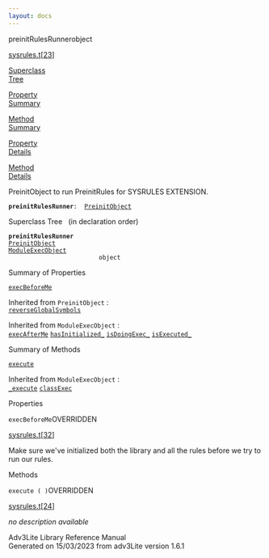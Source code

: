 ```yaml
---
layout: docs
---
```

<span class="title">preinitRulesRunner</span><span class="type">object</span>

[sysrules.t](../file/sysrules.t.html)\[[23](../source/sysrules.t.html#23)\]

[Superclass  
Tree](#_SuperClassTree_)

[Property  
Summary](#_PropSummary_)

[Method  
Summary](#_MethodSummary_)

[Property  
Details](#_Properties_)

[Method  
Details](#_Methods_)



PreinitObject to run PreinitRules for SYSRULES EXTENSION.

**`preinitRulesRunner`**` :   `[`PreinitObject`](../object/PreinitObject.html)



<span id="_SuperClassTree_"></span>



<span class="hdln">Superclass Tree</span>   (in declaration order)



**`preinitRulesRunner`**  
[`PreinitObject`](../object/PreinitObject.html)  
[`ModuleExecObject`](../object/ModuleExecObject.html)  
`                         object`  
<span id="_PropSummary_"></span>



<span class="hdln">Summary of Properties</span>  



[`execBeforeMe`](#execBeforeMe)

Inherited from `PreinitObject` :  
[`reverseGlobalSymbols`](../object/PreinitObject.html#reverseGlobalSymbols)

Inherited from `ModuleExecObject` :  
[`execAfterMe`](../object/ModuleExecObject.html#execAfterMe) [`hasInitialized_`](../object/ModuleExecObject.html#hasInitialized_) [`isDoingExec_`](../object/ModuleExecObject.html#isDoingExec_) [`isExecuted_`](../object/ModuleExecObject.html#isExecuted_)

<span id="_MethodSummary_"></span>



<span class="hdln">Summary of Methods</span>  



[`execute`](#execute)



Inherited from `ModuleExecObject` :  
[`_execute`](../object/ModuleExecObject.html#_execute) [`classExec`](../object/ModuleExecObject.html#classExec)

<span id="_Properties_"></span>



<span class="hdln">Properties</span>  



<span id="execBeforeMe"></span>

`execBeforeMe`<span class="rem">OVERRIDDEN</span>

[sysrules.t](../file/sysrules.t.html)\[[32](../source/sysrules.t.html#32)\]



Make sure we've initialized both the library and all the rules before we
try to run our rules.



<span id="_Methods_"></span>



<span class="hdln">Methods</span>  



<span id="execute"></span>

`execute ( )`<span class="rem">OVERRIDDEN</span>

[sysrules.t](../file/sysrules.t.html)\[[24](../source/sysrules.t.html#24)\]



*no description available*





Adv3Lite Library Reference Manual  
Generated on 15/03/2023 from adv3Lite version 1.6.1


